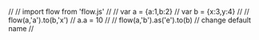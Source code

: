 
// 
// import flow from 'flow.js'
// 
// var a = {a:1,b:2}
// var b = {x:3,y:4}
// 
// flow(a,'a').to(b,'x')
// a.a = 10
//
// flow(a,'b').as('e').to(b)  // change default name
//
